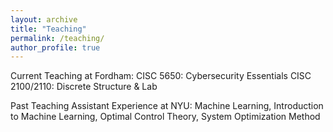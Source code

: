 ```yaml
---
layout: archive
title: "Teaching"
permalink: /teaching/
author_profile: true
---
```


Current Teaching at Fordham:
CISC 5650: Cybersecurity Essentials
CISC 2100/2110: Discrete Structure & Lab


Past Teaching Assistant Experience at NYU:
Machine Learning, Introduction to Machine Learning, Optimal Control Theory, System Optimization Method

